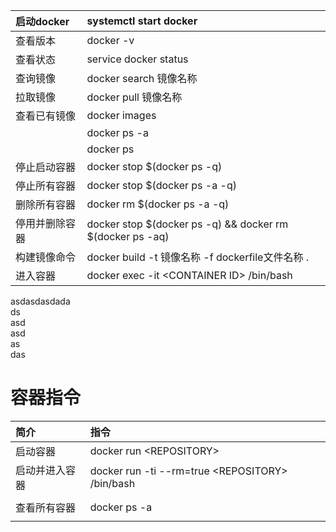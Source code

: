 | 启动docker | systemctl start docker |
| :--- | :--- |
| 查看版本 | docker -v |
| 查看状态 | service docker status |
| 查询镜像 | docker search 镜像名称 |
| 拉取镜像 | docker pull 镜像名称 |
| 查看已有镜像 | docker images |
|  | docker ps -a |
|  | docker ps |
| 停止启动容器 | docker stop $\(docker ps -q\) |
| 停止所有容器 | docker stop $\(docker ps -a -q\) |
| 删除所有容器 | docker rm $\(docker ps -a -q\) |
| 停用并删除容器 | docker stop $\(docker ps -q\) && docker rm $\(docker ps -aq\) |
| 构建镜像命令 | docker build -t 镜像名称 -f dockerfile文件名称 . |
| 进入容器 | docker exec -it &lt;CONTAINER ID&gt; /bin/bash |

asdasdasdada  
ds  
asd  
asd  
as  
das

# 容器指令

| 简介 | 指令 |
| :--- | :--- |
| 启动容器 | docker run &lt;REPOSITORY&gt; |
| 启动并进入容器 | docker run -ti --rm=true &lt;REPOSITORY&gt; /bin/bash |
|  |  |
| 查看所有容器 | docker ps -a |
|  |  |




